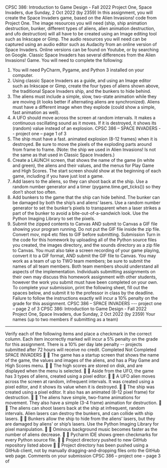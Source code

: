 CPSC 386: Introduction to Game Design - Fall 2022
Project One, Space Invaders, due Sunday, 2 Oct 2022 (by 2359)
In this assignment, you will create the Space Invaders game, based on the Alien Invasions! code 
from Project One. The image resources you will need (ship, ship animation destruction, bunker, 
different types of aliens, alien animation destruction, and ufo destruction) will all have to be created 
using an Image editing tool such as Inkscape or Gimp. The audio resources you will need can be 
captured using an audio editor such as Audacity from an online version of Space Invaders.
Online versions can be found on Youtube, or by searching on Google.
Classic Space Invaders has several differences from the Alien Invasions! Game. You will need to 
complete the following:
1. You will need PyCharm, Pygame, and Python 3 installed on your computer.
2. Using classic Space Invaders as a guide, and using an Image editor such
as Inkscape or Gimp, create the four types of aliens shown above, the
traditional Space Invaders ship, and the bunkers to hide behind.
3. The aliens must include a simple, slow, two-state animation while they are
moving (it looks better if alternating aliens are synchronized). Aliens must have a different
image when they explode (could show a simple, fast animation as well).
4. A UFO should move across the screen at random intervals. It makes a continuous oscillating
sound as it moves. If it is destroyed, it shows its (random) value instead of an explosion.
CPSC 386 – SPACE INVADERS -- project one – page 1 of 3
5. The ship must have a fast. animated explosion (8-12 frames) when it is destroyed. Be sure to
move the pixels of the exploding parts around from frame to frame. (Note: the ship we used in
Alien Invasions! Is not the same as that used in Classic Space Invaders.)
6. Create a LAUNCH screen, that shows the name of the game (in white and green), the aliens 
and their values, and the menus for Play Game and High Scores. The start screen should 
show at the beginning of each game, including if you have just lost a game.
7. Add lasers to the aliens, so they can shoot back at the ship. Use a random number generator
and a timer (pygame.time.get_ticks()) so they don’t shoot too often.
8. Add bunkers to the game that the ship can hide behind. The bunker can be damaged by both
the ship’s and aliens’ lasers. Use a random number generator to set the bunker’s pixels to
transparent when a laser strikes a part of the bunker to avoid a bite-out-of-a-sandwich look.
Use the Python Imaging Library to set the pixels.
9. Submit the zipped contents to Canvas AND submit to Canvas a GIF file showing your program 
running. Do not put the GIF file inside the zip file. Convert mov, mp4 etc files to GIF before 
submitting.
Submission
Turn in the code for this homework by uploading all of the Python source files you created, the 
images directory, and the sounds directory as a zip file to Canvas. You must also take a screen 
recording of your game playing, convert it to a GIF format, AND submit the GIF file to Canvas.
You may work as a team of up to TWO team members; be sure to submit the names of all team 
members. Both team members should understand all aspects of the implementation.
Individuals submitting assignments on their own may discuss this homework assignment with other 
students, however the work you submit must have been completed on your own.
To complete your submission, print the following sheet, fill out the spaces below, and submit it to the 
professor in class by the deadline. Failure to follow the instructions exactly will incur a 10% penalty 
on the grade for this assignment.
CPSC 386 – SPACE INVADERS --- project one – page 2 of 3
CPSC 386: Introduction to Game Design - Fall 2022
Project One, Space Invaders, due Sunday, 2 Oct 2022 (by 2359)
Your names (up to two members if submitting as a team)
_________________________________________________________________
Verify each of the following items and place a checkmark in the correct column. Each item incorrectly marked 
will incur a 5% penalty on the grade for this assignment. There is a 10% per day late penalty -- projects 
submitted after 72 hours will receive no credit.
Completed Not
Completed SPACE INVADERS
 
The game has a startup screen that shows the name of the game, the values and 
images of the aliens, and has a Play Game and High Scores menu. 
  The high scores are stored on disk, and are displayed when the menu is selected.
  Aside from the UFO, the game has 3 types of aliens, created using a pixel editor. 
 
A UFO alien moves across the screen at random, infrequent intervals. It was 
created using a pixel editor, and it shows its value when it is destroyed.
 
The ship was created using a pixel editor. It also has an animated (8-12 pixel 
frame) for destruction. 
 
The aliens have simple, two-frame animations for movement. They also have a 
simple (3-4 frame) animation for destruction. 
 
The aliens can shoot lasers back at the ship at infrequent, random intervals. 
Alien lasers can destroy the bunkers, and can collide with ship lasers.
 
Bunkers allow the ship to hide from the aliens’ lasers, but they are damaged by 
aliens’ or ship’s lasers. Use the Python Imaging Library for pixel manipulation.
  Ominous background music becomes faster as the number of aliens decrease.
  Pycharm IDE shows green checkmarks for every Python source file.
  Project directory pushed to new GitHub repository listed above
 
Project directory has been pushed using a GitHub client, not by manually 
dragging-and-dropping files onto the GitHub web page.
Comments on your submission
CPSC 386 – project one – page 3 of 
